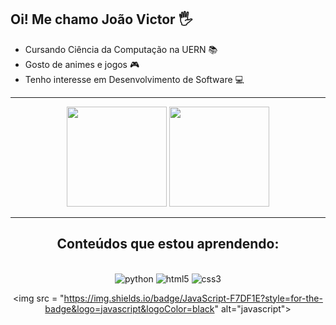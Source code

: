 ## Oi! Me chamo João Victor 🖐️ 
- Cursando Ciência da Computação na UERN 📚
- Gosto de animes e jogos 🎮
- Tenho interesse em Desenvolvimento de Software 💻

<hr>

<div align="center">

<img height="160em" src="https://github-readme-stats.vercel.app/api?username=joao-victor-costa-gomes&show_icons=true&theme=dark"/>
      
<img height="160em" src="https://github-readme-stats-gb9t.vercel.app/api/top-langs/?username=joao-victor-costa-gomes&layout=compact&hide_border=true&show_icons=true&langs_count=6&theme=github_dark"/>

<div>

<hr>

## Conteúdos que estou aprendendo: 

<div style = "display: inline_block">

<br>

<img src="https://img.shields.io/badge/Python-3776AB?style=for-the-badge&logo=python&logoColor=white" alt="python">

<img src="https://img.shields.io/badge/HTML5-E34F26?style=for-the-badge&logo=html5&logoColor=white" alt="html5">

<img src="https://img.shields.io/badge/CSS3-1572B6?style=for-the-badge&logo=css3&logoColor=white" alt="css3">

\<img src = "https://img.shields.io/badge/JavaScript-F7DF1E?style=for-the-badge&logo=javascript&logoColor=black" alt="javascript">

</div>

